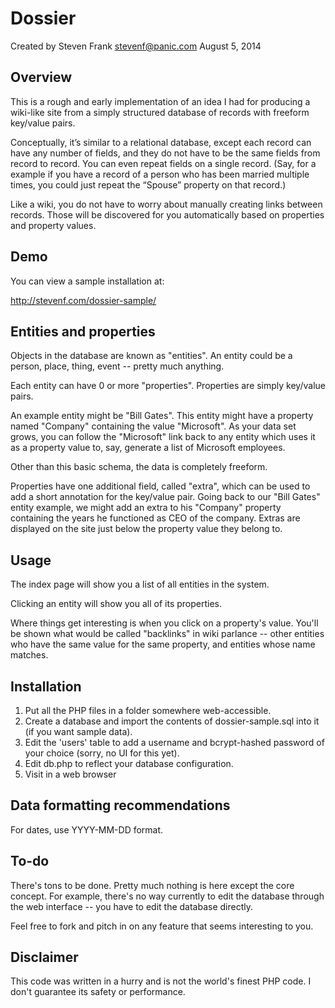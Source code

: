 Dossier
=======

Created by Steven Frank <stevenf@panic.com> 
August 5, 2014

Overview
--------

This is a rough and early implementation of an idea I had for producing a wiki-like site from a simply structured database of records with freeform key/value pairs.

Conceptually, it’s similar to a relational database, except each record can have any number of fields, and they do not have to be the same fields from record to record. You can even repeat fields on a single record. (Say, for a example if you have a record of a person who has been married multiple times, you could just repeat the “Spouse” property on that record.)

Like a wiki, you do not have to worry about manually creating links between records. Those will be discovered for you automatically based on properties and property values.

Demo
----

You can view a sample installation at:

<http://stevenf.com/dossier-sample/>

Entities and properties
-----------------------

Objects in the database are known as "entities".  An entity could be a person, place, thing, event -- pretty much anything.

Each entity can have 0 or more "properties".  Properties are simply key/value pairs.

An example entity might be "Bill Gates".  This entity might have a property named "Company" containing the value "Microsoft".  As your data set grows, you can follow the "Microsoft" link back to any entity which uses it as a property value to, say, generate a list of Microsoft employees.

Other than this basic schema, the data is completely freeform.

Properties have one additional field, called "extra", which can be used to add a short annotation for the key/value pair.  Going back to our "Bill Gates" entity example, we might add an extra to his "Company" property containing the years he functioned as CEO of the company.  Extras are displayed on the site just below the property value they belong to.

Usage
-----

The index page will show you a list of all entities in the system.

Clicking an entity will show you all of its properties.

Where things get interesting is when you click on a property's value.  You'll be shown what would be called "backlinks" in wiki parlance -- other entities who have the same value for the same property, and entities whose name matches.

Installation
------------

1. Put all the PHP files in a folder somewhere web-accessible.
1. Create a database and import the contents of dossier-sample.sql into it (if you want sample data).
1. Edit the 'users' table to add a username and bcrypt-hashed password of your choice (sorry, no UI for this yet).
1. Edit db.php to reflect your database configuration.
1. Visit in a web browser

Data formatting recommendations
-------------------------------

For dates, use YYYY-MM-DD format.

To-do
-----

There's tons to be done.  Pretty much nothing is here except the core concept.  For example, there's no way currently to edit the database through the web interface -- you have to edit the database directly.

Feel free to fork and pitch in on any feature that seems interesting to you.

Disclaimer
----------

This code was written in a hurry and is not the world's finest PHP code.  I don't guarantee its safety or performance.


